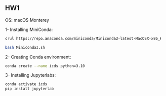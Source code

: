 ## HW1

OS: macOS Monterey

1- Installing MiniConda:

```bash
crul https://repo.anaconda.com/miniconda/Miniconda3-latest-MacOSX-x86_64.sh -o Miniconda3.sh
```
```bash
bash Miniconda3.sh
```

2- Creating Conda environment:
```bash
conda create --name icds python=3.10
```
3- Installing Jupyterlabs:
```bash
conda activate icds
pip install jupyterlab
```